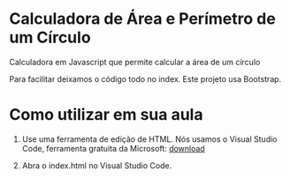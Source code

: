 # Calculadora de Área e Perímetro de um Círculo

Calculadora em Javascript que permite calcular a área de um círculo

Para facilitar deixamos o código todo no index. Este projeto usa Bootstrap.

# Como utilizar em sua aula

1) Use uma ferramenta de edição de HTML. Nós usamos o Visual Studio Code, ferramenta gratuita da Microsoft: [download](https://code.visualstudio.com/download)

2) Abra o index.html no Visual Studio Code. 
